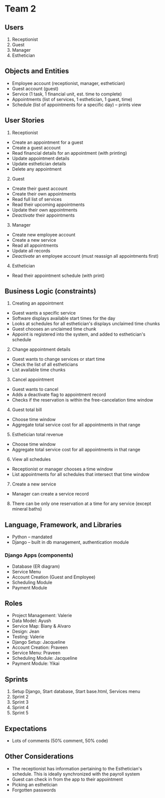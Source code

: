 # Team 2


## Users

1. Receptionist
2. Guest
3. Manager
4. Esthetician

## Objects and Entities

- Employee account (receptionist, manager, esthetician)
- Guest account (guest)
- Service (1 task, 1 financial unit, est. time to complete)
- Appointments (list of services, 1 esthetician, 1 guest, time)
- Schedule (list of appointments for a specific day) – prints view

## User Stories

1. Receptionist
- Create an appointment for a guest
- Create a guest account
- Read financial details for an appointment (with printing)
- Update appointment details
- Update esthetician details
- Delete any appointment

2. Guest
- Create their guest account
- Create their own appointments
- Read full list of services
- Read their upcoming appointments
- Update their own appointments
- *Deactivate* their appointments

3. Manager
- Create new employee account
- Create a new service
- Read all appointments
- Update all records
- *Deactivate* an employee account (must reassign all appointments first)

4. Esthetician
- Read their appointment schedule (with print)

## Business Logic (constraints)

1. Creating an appointment
- Guest wants a specific service
- Software displays available start times for the day
- Looks at schedules for all esthetician's displays unclaimed time chunks
- Guest chooses an unclaimed time chunk
- Appoint is registered into the system, and added to esthetician's schedule

2. Change appointment details
- Guest wants to change services or start time
- Check the list of all estheticians
- List available time chunks

3. Cancel appointment
- Guest wants to cancel
- Adds a deactivate flag to appointment record
- Checks if the reservation is within the free-cancelation time window

4. Guest total bill
- Choose time window
- Aggregate total service cost for all appointments in that range

5. Esthetician total revenue
- Choose time window
- Aggregate total service cost for all appointments in that range

6. View all schedules
- Receptionist or manager chooses a time window
- List appointments for all schedules that intersect that time window

7. Create a new service
- Manager can create a service record

8. There can be only one reservation at a time for any service (except mineral baths)

## Language, Framework, and Libraries

- Python – mandated
- Django – built in db management, authentication module

### Django Apps (components)

- Database (ER diagram)
- Service Menu
- Account Creation (Guest and Employee)
- Scheduling Module
- Payment Module

## Roles

- Project Management: Valerie
- Data Model: Ayush
- Service Map: Biany & Alvaro
- Design: Jean
- Testing: Valerie
- Django Setup: Jacqueline
- Account Creation: Praveen
- Service Menu: Praveen
- Scheduling Module: Jacqueline
- Payment Module: Yikai

## Sprints

1. Setup Django, Start database, Start base.html, Services menu
2. Sprint 2
3. Sprint 3
4. Sprint 4
5. Sprint 5

## Expectations

- Lots of comments (50% comment, 50% code)

## Other Considerations

- The receptionist has information pertaining to the Esthetician's schedule. This is ideally synchronized with the payroll system
- Guest can check in from the app to their appointment
- Picking an esthetician
- Forgotten passwords
